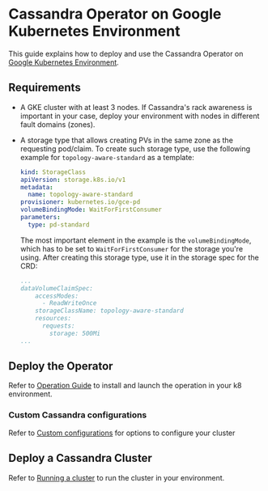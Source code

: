 # Cassandra Operator on Google Kubernetes Environment

This guide explains how to deploy and use the Cassandra Operator on [Google Kubernetes Environment][gke].

## Requirements

- A GKE cluster with at least 3 nodes. If Cassandra's rack awareness is important in your case, deploy your environment with nodes in different fault domains (zones).
- A storage type that allows creating PVs in the same zone as the requesting pod/claim. To create such storage type, use the following example for `topology-aware-standard` as a template:
    ```yaml
    kind: StorageClass
    apiVersion: storage.k8s.io/v1
    metadata:
      name: topology-aware-standard
    provisioner: kubernetes.io/gce-pd
    volumeBindingMode: WaitForFirstConsumer
    parameters:
      type: pd-standard
    ```

    The most important element in the example is the `volumeBindingMode`, which has to be set to `WaitForFirstConsumer` for the storage you're using. After creating this storage type, use it in the storage spec for the CRD:
    ```yaml
    ...
    dataVolumeClaimSpec:
        accessModes:
          - ReadWriteOnce
        storageClassName: topology-aware-standard
        resources:
          requests:
            storage: 500Mi
    ...
    ```
## Deploy the Operator

Refer to [Operation Guide](../op_guide.md) to install and launch the operation in your k8 environment.

### Custom Cassandra configurations

Refer to [Custom configurations](custom-configuration.md) for options to configure your cluster

## Deploy a Cassandra Cluster

Refer to [Running a cluster](../run_cluster.md) to run the cluster in your environment.

[gke]: https://console.cloud.google.com/kubernetes
[crds]: https://kubernetes.io/docs/concepts/extend-kubernetes/api-extension/custom-resources/#customresourcedefinitions
[psps]: https://kubernetes.io/docs/concepts/policy/pod-security-policy/
[rbac]: https://kubernetes.io/docs/reference/access-authn-authz/rbac/
